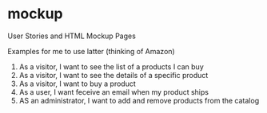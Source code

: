 mockup
======

User Stories and HTML Mockup Pages

Examples for me to use latter (thinking of Amazon)

1. As a visitor, I want to see the list of a products I can buy
2. As a visitor, I want to see the details of a specific product
3. As a visitor, I want to buy a product
4. As a user, I want feceive an email when my product ships
5. AS an administrator, I want to add and remove products from the catalog
